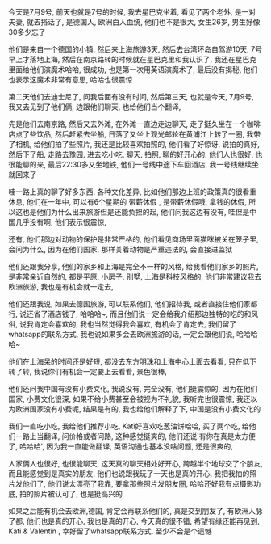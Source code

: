 今天是7月9号, 前天也就是7号的时候, 我去星巴克坐着, 看见了两个老外, 是一对夫妻, 就去搭话了, 是德国人, 欧洲白人血统, 他们也不是很大, 女生26岁, 男生好像30多少忘了

他们是来自一个德国的小镇, 然后来上海旅游3天, 然后去台湾环岛自驾游10天, 7号早上才落地上海, 然后在南京路转的时候就在星巴克里和我认识了, 我还在星巴克里面给他们演魔术哈哈, 很成功, 也是第一次用英语演魔术了, 最后没有揭秘, 他们也表示这魔术非常有意思, 哈哈也很震惊

第二天他们去迪士尼了, 问我后面有没有时间, 然后第三天, 也就是今天, 7月9号, 我又去见到了他们俩, 边跟他们聊天, 也给他们当个翻译, 

先是他们去南京路, 然后又去外滩, 在外滩一直边走边聊天, 走了挺久坐在一个咖啡店点了些饮品, 然后赶紧去坐船, 日落了又坐上观光邮轮在黄浦江上转了一圈, 我带了相机, 给他们拍了些照片, 我还是比较喜欢拍照的, 他们看了好惊讶, 说拍的真好, 然后下了船, 走路去豫园, 进去吃小吃, 聊天, 拍照, 聊的好开心的, 他们人也很好, 也很能聊的来, 最后22:30多又坐地铁, 他们一号线中途下车回酒店, 我一号线继续坐就回来了

哇一路上真的聊了好多东西, 各种文化差异, 比如他们那边上班的政策真的很看重休息, 他们在一年中, 可以有6个星期的 带薪休假 , 是带薪休假哦, 拿钱的休假, 所以这也是他们为什么出来旅游但是还能负担的起, 他们问我这边有没有, 哇但是中国几乎没有啊, 他们表示很震惊,

还有, 他们那边对动物的保护是非常严格的, 他们看见商场里面猫咪被关在笼子里, 会问为什么, 因为在他们国家, 那样关着动物是严重违法的, 会直接进监狱

他们还跟我分享, 他们的家乡和上海是完全不一样的风格, 给我看他们家乡的照片, 是非常亲近自然的, 都是平原, 小房子, 别墅, 上海是科技风格的, 他们非常建议我去欧洲旅游, 我也是有机会就一定去, 

他们还跟我说, 如果去德国旅游, 可以联系他们, 他们招待我, 或者直接住他们家都行, 说还省了酒店钱了, 哈哈哈~, 而且他们说一定会给我介绍那边独特的吃的和风俗, 说我肯定会喜欢的, 我也当然觉得我会喜欢, 有机会了肯定去, 我们留了whatsapp的联系方式, 我也说如果多会去欧洲旅游的话, 一定会跟他们说, 哈哈哈哈~

他们在上海呆的时间还是好短, 都没去东方明珠和上海中心上面去看看, 只在低下转了转, 我说你们有机会一定要上去看看, 景色很棒,

他们还问我中国有没有小费文化, 我说没有, 完全没有, 他们挺震惊的, 因为在他们国家, 小费文化很深, 如果不给小费甚至会被视为不礼貌, 我听完也很震惊, 我还以为欧洲国家没有小费呢, 结果是有的, 我也给他们解释了下, 中国是没有小费文化的

我们一直吃小吃, 我给他们推荐小吃, Kati好喜欢吃葱油饼哈哈, 买了两个吃, 给他们一路上当翻译, 问价格或者问路, 这种感觉挺爽的, 他们还说'有你在真是太方便了, 哈哈哈', 因为我一直能做翻译, 英语沟通也基本没啥问题, 还是很爽的,

人家俩人也很好, 也很能聊天, 这天真的聊天相处好开心, 跨越半个地球交了个朋友, 而且能感觉到是真实的朋友, 他们也说跟我玩了一天也是真的开心, 我把我拍的照片发他们了, 他们说太漂亮了我靠, 要拿那些照片发朋友圈, 哈哈还好我有点摄影功底, 拍的照片被认可了, 也是挺高兴的

如果之后能有机会去欧洲,德国, 肯定会再联系他们的, 真是交到朋友了, 有欧洲人脉了都, 他们也是真的开心, 我也是真的开心, 今天真的很不错, 希望有缘还能再见到, Kati & Valentin , 幸好留了whatsapp联系方式, 至少不会是个遗憾